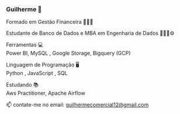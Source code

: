 ### Guilherme 👋

Formado em Gestão Financeira 👨🏻‍🎓 

Estudante de Banco de Dados e MBA em Engenharia de Dados 👨🏻‍💻⚙️

Ferramentas 💻<br>
Power BI, MySQL , Google Storage, Bigquery (GCP)

Linguagem de Programação 🖥<br>
Python , JavaScript , SQL

Estudando 📚<br>
Aws Practitioner, Apache Airflow

📫 contate-me no email: guilhermecomercial12@gmail.com

